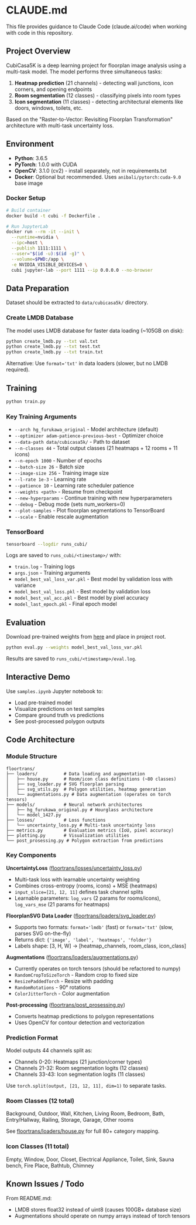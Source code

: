 # CLAUDE.md

This file provides guidance to Claude Code (claude.ai/code) when working with code in this repository.

## Project Overview

CubiCasa5K is a deep learning project for floorplan image analysis using a multi-task model. The model performs three simultaneous tasks:
1. **Heatmap prediction** (21 channels) - detecting wall junctions, icon corners, and opening endpoints
2. **Room segmentation** (12 classes) - classifying pixels into room types
3. **Icon segmentation** (11 classes) - detecting architectural elements like doors, windows, toilets, etc.

Based on the "Raster-to-Vector: Revisiting Floorplan Transformation" architecture with multi-task uncertainty loss.

## Environment

- **Python**: 3.6.5
- **PyTorch**: 1.0.0 with CUDA
- **OpenCV**: 3.1.0 (cv2) - install separately, not in requirements.txt
- **Docker**: Optional but recommended. Uses `anibali/pytorch:cuda-9.0` base image

### Docker Setup
```bash
# Build container
docker build -t cubi -f Dockerfile .

# Run JupyterLab
docker run --rm -it --init \
  --runtime=nvidia \
  --ipc=host \
  --publish 1111:1111 \
  --user="$(id -u):$(id -g)" \
  --volume=$PWD:/app \
  -e NVIDIA_VISIBLE_DEVICES=0 \
  cubi jupyter-lab --port 1111 --ip 0.0.0.0 --no-browser
```

## Data Preparation

Dataset should be extracted to `data/cubicasa5k/` directory.

### Create LMDB Database
The model uses LMDB database for faster data loading (~105GB on disk):
```bash
python create_lmdb.py --txt val.txt
python create_lmdb.py --txt test.txt
python create_lmdb.py --txt train.txt
```

Alternative: Use `format='txt'` in data loaders (slower, but no LMDB required).

## Training

```bash
python train.py
```

### Key Training Arguments
- `--arch hg_furukawa_original` - Model architecture (default)
- `--optimizer adam-patience-previous-best` - Optimizer choice
- `--data-path data/cubicasa5k/` - Path to dataset
- `--n-classes 44` - Total output classes (21 heatmaps + 12 rooms + 11 icons)
- `--n-epoch 1000` - Number of epochs
- `--batch-size 26` - Batch size
- `--image-size 256` - Training image size
- `--l-rate 1e-3` - Learning rate
- `--patience 10` - Learning rate scheduler patience
- `--weights <path>` - Resume from checkpoint
- `--new-hyperparams` - Continue training with new hyperparameters
- `--debug` - Debug mode (sets num_workers=0)
- `--plot-samples` - Plot floorplan segmentations to TensorBoard
- `--scale` - Enable rescale augmentation

### TensorBoard
```bash
tensorboard --logdir runs_cubi/
```

Logs are saved to `runs_cubi/<timestamp>/` with:
- `train.log` - Training logs
- `args.json` - Training arguments
- `model_best_val_loss_var.pkl` - Best model by validation loss with variance
- `model_best_val_loss.pkl` - Best model by validation loss
- `model_best_val_acc.pkl` - Best model by pixel accuracy
- `model_last_epoch.pkl` - Final epoch model

## Evaluation

Download pre-trained weights from [here](https://drive.google.com/file/d/1gRB7ez1e4H7a9Y09lLqRuna0luZO5VRK/view?usp=sharing) and place in project root.

```bash
python eval.py --weights model_best_val_loss_var.pkl
```

Results are saved to `runs_cubi/<timestamp>/eval.log`.

## Interactive Demo

Use `samples.ipynb` Jupyter notebook to:
- Load pre-trained model
- Visualize predictions on test samples
- Compare ground truth vs predictions
- See post-processed polygon outputs

## Code Architecture

### Module Structure
```
floortrans/
├── loaders/          # Data loading and augmentation
│   ├── house.py      # Room/icon class definitions (~80 classes)
│   ├── svg_loader.py # SVG floorplan parsing
│   ├── svg_utils.py  # Polygon utilities, heatmap generation
│   └── augmentations.py # Data augmentation (operates on torch tensors)
├── models/           # Neural network architectures
│   ├── hg_furukawa_original.py # Hourglass architecture
│   └── model_1427.py
├── losses/           # Loss functions
│   └── uncertainty_loss.py # Multi-task uncertainty loss
├── metrics.py        # Evaluation metrics (IoU, pixel accuracy)
├── plotting.py       # Visualization utilities
└── post_prosessing.py # Polygon extraction from predictions
```

### Key Components

**UncertaintyLoss** ([floortrans/losses/uncertainty_loss.py](floortrans/losses/uncertainty_loss.py))
- Multi-task loss with learnable uncertainty weighting
- Combines cross-entropy (rooms, icons) + MSE (heatmaps)
- `input_slice=[21, 12, 11]` defines task channel splits
- Learnable parameters: `log_vars` (2 params for rooms/icons), `log_vars_mse` (21 params for heatmaps)

**FloorplanSVG Data Loader** ([floortrans/loaders/svg_loader.py](floortrans/loaders/svg_loader.py))
- Supports two formats: `format='lmdb'` (fast) or `format='txt'` (slow, parses SVG on-the-fly)
- Returns dict: `{'image', 'label', 'heatmaps', 'folder'}`
- Labels shape: [3, H, W] → [heatmap_channels, room_class, icon_class]

**Augmentations** ([floortrans/loaders/augmentations.py](floortrans/loaders/augmentations.py))
- Currently operates on torch tensors (should be refactored to numpy)
- `RandomCropToSizeTorch` - Random crop to fixed size
- `ResizePaddedTorch` - Resize with padding
- `RandomRotations` - 90° rotations
- `ColorJitterTorch` - Color augmentation

**Post-processing** ([floortrans/post_prosessing.py](floortrans/post_prosessing.py))
- Converts heatmap predictions to polygon representations
- Uses OpenCV for contour detection and vectorization

### Prediction Format

Model outputs 44 channels split as:
- Channels 0-20: Heatmaps (21 junction/corner types)
- Channels 21-32: Room segmentation logits (12 classes)
- Channels 33-43: Icon segmentation logits (11 classes)

Use `torch.split(output, [21, 12, 11], dim=1)` to separate tasks.

### Room Classes (12 total)
Background, Outdoor, Wall, Kitchen, Living Room, Bedroom, Bath, Entry/Hallway, Railing, Storage, Garage, Other rooms

See [floortrans/loaders/house.py](floortrans/loaders/house.py) for full 80+ category mapping.

### Icon Classes (11 total)
Empty, Window, Door, Closet, Electrical Appliance, Toilet, Sink, Sauna bench, Fire Place, Bathtub, Chimney

## Known Issues / Todo

From README.md:
- LMDB stores float32 instead of uint8 (causes 100GB+ database size)
- Augmentations should operate on numpy arrays instead of torch tensors
